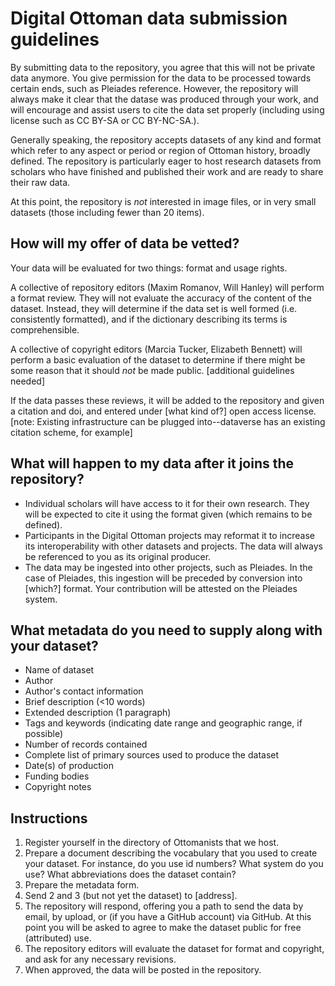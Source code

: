 # Digital Ottoman data submission guidelines


By submitting data to the repository, you agree that this will not be private data anymore. You give permission for the data to be processed towards certain ends, such as Pleiades reference. However, the repository will always make it clear that the datase was produced through your work, and will encourage and assist users to cite the data set properly (including using license such as CC BY-SA or CC BY-NC-SA.).

Generally speaking, the repository accepts datasets of any kind and format which refer to any aspect or period or region of Ottoman history, broadly defined. The repository is particularly eager to host research datasets from scholars who have finished and published their work and are ready to share their raw data. 

At this point, the repository is _not_ interested in image files, or in very small datasets (those including fewer than 20 items).

## How will my offer of data be vetted?

Your data will be evaluated for two things: format and usage rights.

A collective of repository editors (Maxim Romanov, Will Hanley) will perform a format review. They will not evaluate the accuracy of the content of the dataset. Instead, they will determine if the data set is well formed (i.e. consistently formatted), and if the dictionary describing its terms is comprehensible.

A collective of copyright editors (Marcia Tucker, Elizabeth Bennett) will perform a basic evaluation of the dataset to determine if there might be some reason that it should _not_ be made public. [additional guidelines needed]

If the data passes these reviews, it will be added to the repository and given a citation and doi, and entered under [what kind of?] open access license. [note: Existing infrastructure can be plugged into--dataverse has an existing citation scheme, for example]

## What will happen to my data after it joins the repository?

- Individual scholars will have access to it for their own research. They will be expected to cite it using the format given (which remains to be defined).
- Participants in the Digital Ottoman projects may reformat it to increase its interoperability with other datasets and projects. The data will always be referenced to you as its original producer.
- The data may be ingested into other projects, such as Pleiades. In the case of Pleiades, this ingestion will be preceded by conversion into [which?] format. Your contribution will be attested on the Pleiades system.

## What metadata do you need to supply along with your dataset?

- Name of dataset
- Author
- Author's contact information
- Brief description (<10 words)
- Extended description (1 paragraph)
- Tags and keywords (indicating date range and geographic range, if possible)
- Number of records contained
- Complete list of primary sources used to produce the dataset
- Date(s) of production
- Funding bodies
- Copyright notes

## Instructions

1. Register yourself in the directory of Ottomanists that we host.
2. Prepare a document describing the vocabulary that you used to create your dataset. For instance, do you use id numbers? What system do you use? What abbreviations does the dataset contain?
3. Prepare the metadata form.
4. Send 2 and 3 (but not yet the dataset) to [address].
5. The repository will respond, offering you a path to send the data by email, by upload, or (if you have a GitHub account) via GitHub. At this point you will be asked to agree to make the dataset public for free (attributed) use. 
6. The repository editors will evaluate the dataset for format and copyright, and ask for any necessary revisions.
7. When approved, the data will be posted in the repository.
